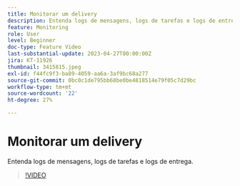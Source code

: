 ```yaml
---
title: Monitorar um delivery
description: Entenda logs de mensagens, logs de tarefas e logs de entrega.
feature: Monitoring
role: User
level: Beginner
doc-type: Feature Video
last-substantial-update: 2023-04-27T00:00:00Z
jira: KT-11926
thumbnail: 3415815.jpeg
exl-id: f44fc9f3-ba89-4059-aa6a-3af9bc68a277
source-git-commit: 0bc0c1de795bb68be0be4818514e79f05c7d29bc
workflow-type: tm+mt
source-wordcount: '22'
ht-degree: 27%

---
```


# Monitorar um delivery

Entenda logs de mensagens, logs de tarefas e logs de entrega.

>[!VIDEO](https://video.tv.adobe.com/v/3415815/?learn=on)
